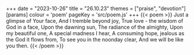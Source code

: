 +++
date = "2023-10-26"
title = "26.10.23"
themes = ["praise", "devotion"]
[params]
  colour = 'poem'
  pageKey = 'src/poem.js'
+++
{{< poem >}}
Just a glimpse of Your face,
And I tremble beyond joy,
True love - the wisdom of God in a face,
Upon the dawning sun,
The radiance of the almighty,
Upon my beautiful one,
A special madness I hear,
A consuming hope, jealous as the God it flows from,
To see you in the noonday clear,
And we will be like you then.
{{< /poem >}}